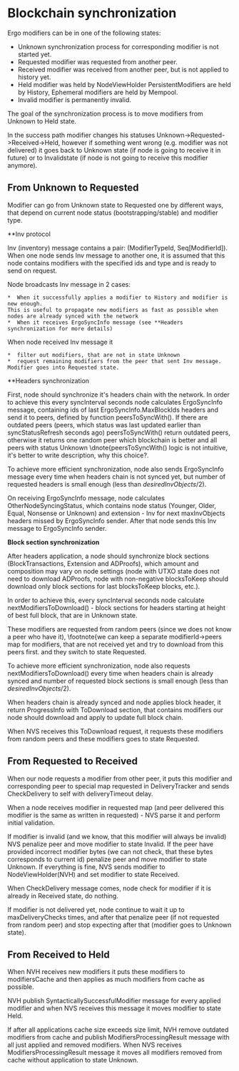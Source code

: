 
# Blockchain synchronization

Ergo modifiers can be in one of the following states:


* Unknown synchronization process for corresponding modifier is not started yet.
* Requested modifier was requested from another peer.
* Received modifier was received from another peer, but is not applied to history yet.
* Held modifier was held by NodeViewHolder PersistentModifiers are held by History, Ephemeral modifiers are held by Mempool.
* Invalid modifier is permanently invalid.


The goal of the synchronization process is to move modifiers from Unknown to Held state.

In the success path modifier changes his statuses Unknown->Requested->Received->Held, however if something went wrong (e.g. modifier was not delivered) it goes back to Unknown state (if node is going to receive it in future) or to Invalidstate (if node is not going to receive this modifier anymore).

## From Unknown to Requested

Modifier can go from Unknown state to Requested one by different ways, that depend on
current node status (bootstrapping/stable) and modifier type.

**Inv protocol

Inv (inventory) message contains a pair: (ModifierTypeId, Seq[ModifierId]).
When one node sends Inv message to another one, it is assumed that this node
contains modifiers with the specified ids and type and is ready to send on request.

Node broadcasts Inv message in 2 cases:

    *  When it successfully applies a modifier to History and modifier is new enough.
    This is useful to propagate new modifiers as fast as possible when nodes are already synced with the network
    *  When it receives ErgoSyncInfo message (see **Headers synchronization for more details)


When node received Inv message it

    *  filter out modifiers, that are not in state Unknown
    *  request remaining modifiers from the peer that sent Inv message.
    Modifier goes into Requested state.


**Headers synchronization

First, node should synchronize it's headers chain with the network.
In order to achieve this every syncInterval seconds node calculates ErgoSyncInfo message,
containing ids of last ErgoSyncInfo.MaxBlockIds headers and send it to peers,
defined by function peersToSyncWith().
If there are outdated peers (peers, which status
was last updated earlier than syncStatusRefresh seconds ago) peersToSyncWith() return outdated peers,
otherwise it returns one random peer which blockchain is better and all peers with status Unknown
\dnote{peersToSyncWith() logic is not intuitive, it's better to write description, why this choice?.

To achieve more efficient synchronization, node also sends ErgoSyncInfo message every time when headers chain is
not synced yet, but number of requested headers is small enough (less than $desiredInvObjects / 2$).

On receiving ErgoSyncInfo message, node calculates OtherNodeSyncingStatus,
which contains node status (Younger, Older, Equal, Nonsense or Unknown) and extension -
Inv for next maxInvObjects headers missed by ErgoSyncInfo sender.
After that node sends this Inv message to ErgoSyncInfo sender.

**Block section synchronization**

After headers application, a node should synchronize block sections (BlockTransactions, Extension and ADProofs), which amount and composition may vary on node settings (node with UTXO state does not need to download ADProofs, node with non-negative blocksToKeep should download only block sections for last blocksToKeep blocks, etc.).

In order to achieve this, every syncInterval seconds node calculate nextModifiersToDownload() - block sections for headers starting at height of best full block, that are in Unknown state.

These modifiers are requested from random peers (since we does not know a peer who have it), \footnote{we can keep a separate modifierId->peers map for modifiers, that are not received yet and try to download from this peers first.
and they switch to state Requested.

To achieve more efficient synchronization, node also requests nextModifiersToDownload() every time when
headers chain is already synced and number of requested block sections is small enough (less than $desiredInvObjects / 2$).

When headers chain is already synced and node applies block header, it return ProgressInfo with ToDownload section, that contains modifiers our node should download and apply to update full block chain.

When NVS receives this ToDownload request, it requests these modifiers from random peers and these modifiers goes to state Requested.

## From Requested to Received

When our node requests a modifier from other peer, it puts this modifier and corresponding peer to special map requested in DeliveryTracker and sends CheckDelivery to self with deliveryTimeout delay.

When a node receives modifier in requested map (and peer delivered this modifier is the same as written in requested) -
NVS parse it and perform initial validation.

If modifier is invalid (and we know, that this modifier will always be invalid) NVS penalize peer and move modifier to state Invalid.
If the peer have provided incorrect modifier bytes (we can not check, that these bytes corresponds to current id) penalize peer and move modifier to state Unknown.
If everything is fine, NVS sends modifier to NodeViewHolder(NVH) and set modifier to state Received.

When CheckDelivery message comes, node check for modifier if it is already in Received state, do nothing.

If modifier is not delivered yet, node continue to wait it up to maxDeliveryChecks times, and after that
penalize peer (if not requested from random peer) and stop expecting after that (modifier goes to Unknown state).

## From Received to Held

When NVH receives new modifiers it puts these modifiers to modifiersCache and then applies as much modifiers from cache as possible.

NVH publish SyntacticallySuccessfulModifier message for every applied modifier and when NVS receives this message it moves modifier to state Held.

If after all applications cache size exceeds size limit, NVH remove outdated modifiers from cache and publish
ModifiersProcessingResult message with all just applied and removed modifiers.
When NVS receives ModifiersProcessingResult message it moves all modifiers removed from cache without application to state Unknown.